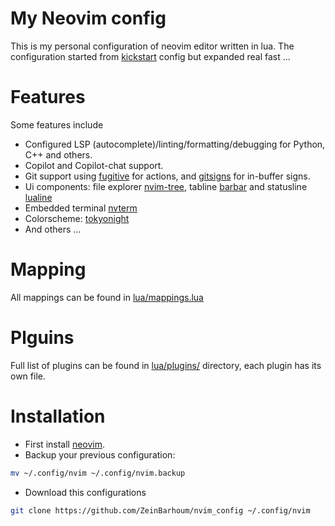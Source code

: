 # My Neovim config 

This is my personal configuration of neovim editor written in lua. 
The configuration started from [kickstart](https://github.com/nvim-lua/kickstart.nvim) config but expanded real fast ...  

# Features
Some features include
- Configured LSP (autocomplete)/linting/formatting/debugging for Python, C++ and others.
- Copilot and Copilot-chat support.
- Git support using [fugitive](https://github.com/tpope/vim-fugitive) for actions, and [gitsigns](https://github.com/lewis6991/gitsigns.nvim) for in-buffer signs.
- Ui components: file explorer [nvim-tree](https://github.com/nvim-tree/nvim-tree.lua), tabline [barbar](https://github.com/romgrk/barbar.nvim) and statusline [lualine](https://github.com/nvim-lualine/lualine.nvim)
- Embedded terminal [nvterm](https://github.com/zbirenbaum/nvterm)
- Colorscheme: [tokyonight](https://github.com/folke/tokyonight.nvim)
- And others ...

# Mapping 
All mappings can be found in [lua/mappings.lua](lua/mappings.lua)

# Plguins
Full list of plugins can be found in [lua/plugins/](lua/plugins) directory, each plugin has its own file. 

# Installation 

- First install [neovim](https://github.com/neovim/neovim?tab=readme-ov-file#install-from-package).
- Backup your previous configuration: 
```bash
mv ~/.config/nvim ~/.config/nvim.backup
```
- Download this configurations
```bash
git clone https://github.com/ZeinBarhoum/nvim_config ~/.config/nvim 
```

